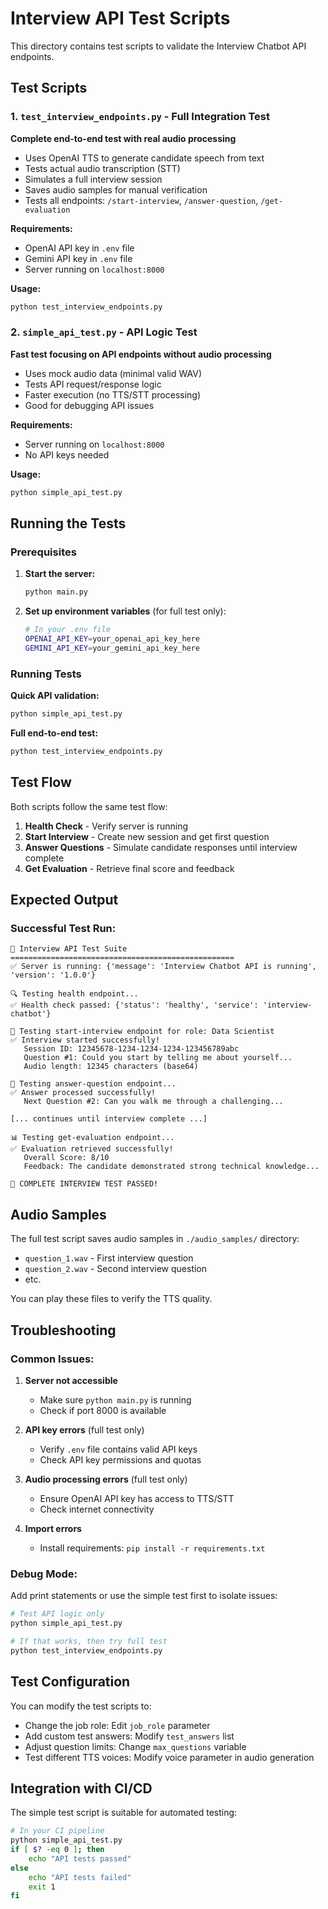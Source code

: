 # Interview API Test Scripts

This directory contains test scripts to validate the Interview Chatbot API endpoints.

## Test Scripts

### 1. `test_interview_endpoints.py` - Full Integration Test
**Complete end-to-end test with real audio processing**

- Uses OpenAI TTS to generate candidate speech from text
- Tests actual audio transcription (STT) 
- Simulates a full interview session
- Saves audio samples for manual verification
- Tests all endpoints: `/start-interview`, `/answer-question`, `/get-evaluation`

**Requirements:**
- OpenAI API key in `.env` file
- Gemini API key in `.env` file
- Server running on `localhost:8000`

**Usage:**
```bash
python test_interview_endpoints.py
```

### 2. `simple_api_test.py` - API Logic Test  
**Fast test focusing on API endpoints without audio processing**

- Uses mock audio data (minimal valid WAV)
- Tests API request/response logic
- Faster execution (no TTS/STT processing)
- Good for debugging API issues

**Requirements:**
- Server running on `localhost:8000`
- No API keys needed

**Usage:**
```bash
python simple_api_test.py
```

## Running the Tests

### Prerequisites
1. **Start the server:**
   ```bash
   python main.py
   ```

2. **Set up environment variables** (for full test only):
   ```bash
   # In your .env file
   OPENAI_API_KEY=your_openai_api_key_here
   GEMINI_API_KEY=your_gemini_api_key_here
   ```

### Running Tests

**Quick API validation:**
```bash
python simple_api_test.py
```

**Full end-to-end test:**
```bash
python test_interview_endpoints.py
```

## Test Flow

Both scripts follow the same test flow:

1. **Health Check** - Verify server is running
2. **Start Interview** - Create new session and get first question
3. **Answer Questions** - Simulate candidate responses until interview complete
4. **Get Evaluation** - Retrieve final score and feedback

## Expected Output

### Successful Test Run:
```
🧪 Interview API Test Suite
==================================================
✅ Server is running: {'message': 'Interview Chatbot API is running', 'version': '1.0.0'}

🔍 Testing health endpoint...
✅ Health check passed: {'status': 'healthy', 'service': 'interview-chatbot'}

🚀 Testing start-interview endpoint for role: Data Scientist
✅ Interview started successfully!
   Session ID: 12345678-1234-1234-1234-123456789abc
   Question #1: Could you start by telling me about yourself...
   Audio length: 12345 characters (base64)

🎤 Testing answer-question endpoint...
✅ Answer processed successfully!
   Next Question #2: Can you walk me through a challenging...

[... continues until interview complete ...]

📊 Testing get-evaluation endpoint...
✅ Evaluation retrieved successfully!
   Overall Score: 8/10
   Feedback: The candidate demonstrated strong technical knowledge...

🎉 COMPLETE INTERVIEW TEST PASSED!
```

## Audio Samples

The full test script saves audio samples in `./audio_samples/` directory:
- `question_1.wav` - First interview question
- `question_2.wav` - Second interview question  
- etc.

You can play these files to verify the TTS quality.

## Troubleshooting

### Common Issues:

1. **Server not accessible**
   - Make sure `python main.py` is running
   - Check if port 8000 is available

2. **API key errors** (full test only)
   - Verify `.env` file contains valid API keys
   - Check API key permissions and quotas

3. **Audio processing errors** (full test only)
   - Ensure OpenAI API key has access to TTS/STT
   - Check internet connectivity

4. **Import errors**
   - Install requirements: `pip install -r requirements.txt`

### Debug Mode:
Add print statements or use the simple test first to isolate issues:

```bash
# Test API logic only
python simple_api_test.py

# If that works, then try full test
python test_interview_endpoints.py
```

## Test Configuration

You can modify the test scripts to:

- Change the job role: Edit `job_role` parameter
- Add custom test answers: Modify `test_answers` list  
- Adjust question limits: Change `max_questions` variable
- Test different TTS voices: Modify voice parameter in audio generation

## Integration with CI/CD

The simple test script is suitable for automated testing:

```bash
# In your CI pipeline
python simple_api_test.py
if [ $? -eq 0 ]; then
    echo "API tests passed"
else
    echo "API tests failed"
    exit 1
fi
```